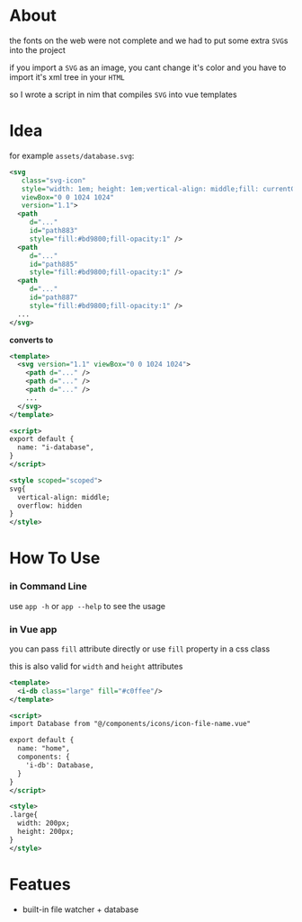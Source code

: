 # About
the fonts on the web were not complete and we had to put some extra `SVG`s into the project

if you import a `SVG` as an image, you cant change it's color and you have to import it's xml tree in your `HTML`

so I wrote a script in nim that compiles `SVG` into vue templates

# Idea

for example `assets/database.svg`:
```xml
<svg
   class="svg-icon"
   style="width: 1em; height: 1em;vertical-align: middle;fill: currentColor;overflow: hidden;"
   viewBox="0 0 1024 1024"
   version="1.1">
  <path
     d="..."
     id="path883"
     style="fill:#bd9800;fill-opacity:1" />
  <path
     d="..."
     id="path885"
     style="fill:#bd9800;fill-opacity:1" />
  <path
     d="..."
     id="path887"
     style="fill:#bd9800;fill-opacity:1" />
  ...
</svg>
```

**converts to**

```xml
<template>
  <svg version="1.1" viewBox="0 0 1024 1024">
    <path d="..." />
    <path d="..." />
    <path d="..." />
    ...
  </svg>
</template>

<script>
export default {
  name: "i-database",
}
</script>

<style scoped="scoped">
svg{
  vertical-align: middle;
  overflow: hidden
}
</style>
```

# How To Use

### in Command Line
use `app -h` or `app --help` to see the usage

### in Vue app
you can pass `fill` attribute directly or use `fill` property in a css class

this is also valid for `width` and `height` attributes

```xml
<template>
  <i-db class="large" fill="#c0ffee"/>
</template>

<script>
import Database from "@/components/icons/icon-file-name.vue"

export default {
  name: "home",
  components: {
    'i-db': Database,
  }
}
</script>

<style>
.large{
  width: 200px;
  height: 200px;
}
</style>
```

# Featues
- built-in file watcher + database